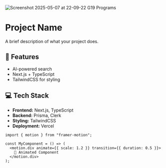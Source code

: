 



![Screenshot 2025-05-07 at 22-09-22 G19 Programs](https://github.com/user-attachments/assets/6ac71ebe-6b46-41a1-b4a3-eab1964ad854)


# Project Name
A brief description of what your project does.

## 🚀 Features

- AI-powered search
- Next.js + TypeScript
- TailwindCSS for styling

## 💻 Tech Stack
- **Frontend:** Next.js, TypeScript
- **Backend:** Prisma, Clerk
- **Styling:** TailwindCSS
- **Deployment:** Vercel



```tsx
import { motion } from "framer-motion";

const MyComponent = () => (
  <motion.div animate={{ scale: 1.2 }} transition={{ duration: 0.5 }}>
    🚀 Animated Component
  </motion.div>
);
